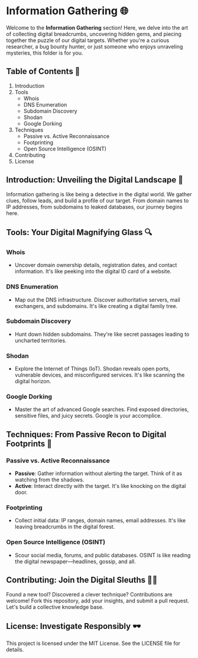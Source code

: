 # Information Gathering 🌐

Welcome to the **Information Gathering** section! Here, we delve into the art of collecting digital breadcrumbs, uncovering hidden gems, and piecing together the puzzle of our digital targets. Whether you're a curious researcher, a bug bounty hunter, or just someone who enjoys unraveling mysteries, this folder is for you.

## Table of Contents 📜

1. Introduction
2. Tools
    - Whois
    - DNS Enumeration
    - Subdomain Discovery
    - Shodan
    - Google Dorking
3. Techniques
    - Passive vs. Active Reconnaissance
    - Footprinting
    - Open Source Intelligence (OSINT)
4. Contributing
5. License

## Introduction: Unveiling the Digital Landscape 🌄

Information gathering is like being a detective in the digital world. We gather clues, follow leads, and build a profile of our target. From domain names to IP addresses, from subdomains to leaked databases, our journey begins here.

## Tools: Your Digital Magnifying Glass 🔍

### Whois

- Uncover domain ownership details, registration dates, and contact information. It's like peeking into the digital ID card of a website.

### DNS Enumeration

- Map out the DNS infrastructure. Discover authoritative servers, mail exchangers, and subdomains. It's like creating a digital family tree.

### Subdomain Discovery

- Hunt down hidden subdomains. They're like secret passages leading to uncharted territories.

### Shodan

- Explore the Internet of Things (IoT). Shodan reveals open ports, vulnerable devices, and misconfigured services. It's like scanning the digital horizon.

### Google Dorking

- Master the art of advanced Google searches. Find exposed directories, sensitive files, and juicy secrets. Google is your accomplice.

## Techniques: From Passive Recon to Digital Footprints 👣

### Passive vs. Active Reconnaissance

- **Passive**: Gather information without alerting the target. Think of it as watching from the shadows.
- **Active**: Interact directly with the target. It's like knocking on the digital door.

### Footprinting

- Collect initial data: IP ranges, domain names, email addresses. It's like leaving breadcrumbs in the digital forest.

### Open Source Intelligence (OSINT)

- Scour social media, forums, and public databases. OSINT is like reading the digital newspaper—headlines, gossip, and all.

## Contributing: Join the Digital Sleuths 🕵️‍♀️

Found a new tool? Discovered a clever technique? Contributions are welcome! Fork this repository, add your insights, and submit a pull request. Let's build a collective knowledge base.

## License: Investigate Responsibly 🕶️

This project is licensed under the MIT License. See the LICENSE file for details.
